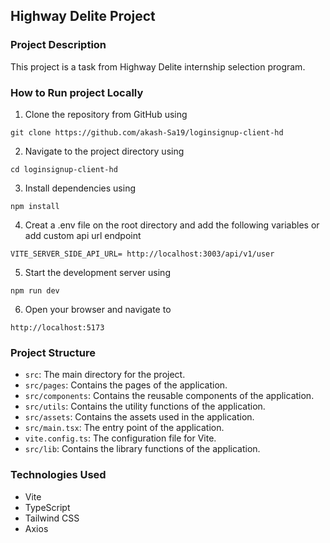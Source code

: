 ## Highway Delite Project

### Project Description

This project is a task from Highway Delite internship selection program.

### How to Run project Locally

1. Clone the repository from GitHub using

```
git clone https://github.com/akash-Sa19/loginsignup-client-hd
```

2. Navigate to the project directory using

```
cd loginsignup-client-hd
```

3. Install dependencies using

```
npm install
```

4. Creat a .env file on the root directory and add the following variables or add custom api url endpoint

```
VITE_SERVER_SIDE_API_URL= http://localhost:3003/api/v1/user
```

5. Start the development server using

```
npm run dev
```

6. Open your browser and navigate to

```
http://localhost:5173
```

### Project Structure

- `src`: The main directory for the project.
- `src/pages`: Contains the pages of the application.
- `src/components`: Contains the reusable components of the application.
- `src/utils`: Contains the utility functions of the application.
- `src/assets`: Contains the assets used in the application.
- `src/main.tsx`: The entry point of the application.
- `vite.config.ts`: The configuration file for Vite.
- `src/lib`: Contains the library functions of the application.

### Technologies Used

- Vite
- TypeScript
- Tailwind CSS
- Axios
